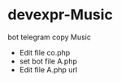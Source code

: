 # devexpr-Music
bot telegram copy Music 
 
 - Edit file co.php 
 - set bot file A.php 
 - Edit file A.php url
